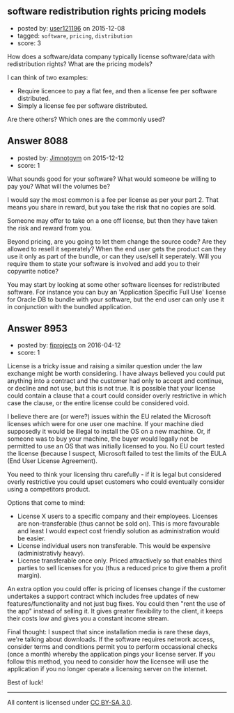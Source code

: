 ## software redistribution rights pricing models

- posted by: [user121196](https://stackexchange.com/users/41672/user121196) on 2015-12-08
- tagged: `software`, `pricing`, `distribution`
- score: 3

How does a software/data company typically license software/data with redistribution rights? What are the pricing models?

I can think of two examples:

* Require licencee to pay a flat fee, and then a license fee per software distributed.
* Simply a license fee per software distributed.

Are there others? Which ones are the commonly used? 



## Answer 8088

- posted by: [Jimnotgym](https://stackexchange.com/users/7461839/jimnotgym) on 2015-12-12
- score: 1

What sounds good for your software? What would someone be willing to pay you? What will the volumes be?

I would say the most common is a fee per license as per your part 2. That means you share in reward, but you take the risk that no copies are sold.

Someone may offer to take on a one off license, but then they have taken the risk and reward from you.

Beyond pricing, are you going to let them change the source code? Are they allowed to resell it seperately? When the end user gets the product can they use it only as part of the bundle, or can they use/sell it seperately. Will you require them to state your software is involved and add you to their copywrite notice?

You may start by looking at some other software licenses for redistributed software. For instance you can buy an 'Application Specific Full Use' license for Oracle DB to bundle with your software, but the end user can only use it in conjunction with the bundled application.


## Answer 8953

- posted by: [fiprojects](https://stackexchange.com/users/5370155/fiprojects) on 2016-04-12
- score: 1

License is a tricky issue and raising a similar question under the law exchange might be worth considering. I have always believed you could put anything into a contract and the customer had only to accept and continue, or decline and not use, but this is not true. It is possible that your license could contain a clause that a court could consider overly restrictive in which case the clause, or the entire license could be considered void.

I believe there are (or were?) issues within the EU related the Microsoft licenses which were for one user one machine. If your machine died supposedly it would be illegal to install the OS on a new machine. Or, if someone was to buy your machine, the buyer would legally not be permitted to use an OS that was initially licensed to you. No EU court tested the license (because I suspect, Microsoft failed to test the limits of the EULA (End User License Agreement).

You need to think your licensing thru carefully - if it is legal but considered overly restrictive you could upset customers who could eventually consider using a competitors product.

Options that come to mind:

 - License X users to a specific company and their employees. Licenses are non-transferable (thus cannot be sold on). This is more favourable and least I would expect cost friendly solution as administration would be easier.
 - License individual users non transferable. This would be expensive (administrativly heavy).
 - License transferable once only. Priced attractively so that enables third parties to sell licenses for you (thus a reduced price to give them a profit margin).

An extra option you could offer is pricing of licenses change if the customer undertakes a support contract which includes free updates of new features/functionality and not just bug fixes. You could then "rent the use of the app" instead of selling it. It gives greater flexibility to the client, it keeps their costs low and gives you a constant income stream.

Final thought: I suspect that since installation media is rare these days, we're talking about downloads. If the software requires network access, consider terms and conditions permit you to perform occassional checks (once a month) whereby the application pings your license server. If you follow this method, you need to consider how the licensee will use the application if you no longer operate a licensing server on the internet.

Best of luck!



---

All content is licensed under [CC BY-SA 3.0](https://creativecommons.org/licenses/by-sa/3.0/).

